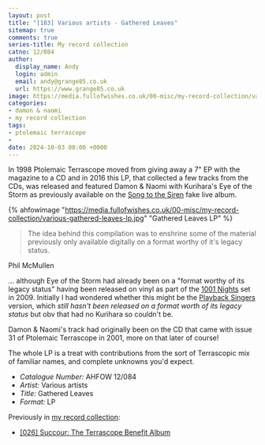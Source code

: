 ```yaml
---
layout: post
title: "[183] Various artists - Gathered Leaves"
sitemap: true
comments: true
series-title: My record collection
catno: 12/084
author:
  display_name: Andy
  login: admin
  email: andy@grange85.co.uk
  url: https://www.grange85.co.uk
image: https://media.fullofwishes.co.uk/00-misc/my-record-collection/various-gathered-leaves-lp.jpg
categories:
- damon & naomi
- my record collection
tags:
- ptolemaic terrascope
-
date: 2024-10-03 00:00 +0000
---
```

In 1998 Ptolemaic Terrascope moved from giving away a 7" EP with the magazine to a CD and in 2016 this LP, that collected a few tracks from the CDs, was released and featured Damon & Naomi with Kurihara's Eye of the Storm as previously available on the [Song to the Siren](/database/damon-and-naomi/releases/song-to-the-siren/) fake live album.

{% ahfowimage "https://media.fullofwishes.co.uk/00-misc/my-record-collection/various-gathered-leaves-lp.jpg" "Gathered Leaves LP" %}

<blockquote>
The idea behind this compilation was to enshrine some of the material previously only available digitally on a format worthy of it's legacy status.
</blockquote>
<p class="caption">Phil McMullen</p>

... although Eye of the Storm had already been on a "format worthy of its legacy status" having been released on vinyl as part of the [1001 Nights](/database/damon-and-naomi/releases/song-to-the-siren/#1001-nightsftf-002) set in 2009. Initially I had wondered whether this might be the [Playback Singers](/database/damon-and-naomi/releases/playback-singers/) version, which _still hasn't been released on a format worth of its legacy status_ but obv that had no Kurihara so couldn't be.

Damon & Naomi's track had originally been on the CD that came with issue 31 of Ptolemaic Terrascope in 2001, more on that later of course!

The whole LP is a treat with contributions from the sort of Terrascopic mix of familiar names, and complete unknowns you'd expect.

 - *Catalogue Number:* AHFOW 12/084
 - *Artist:* Various artists
 - *Title:* Gathered Leaves
 - *Format:* LP

Previously in [my record collection](/category/my-record-collection):
 - [[026] Succour: The Terrascope Benefit Album](/2023/04/17/my-record-collection-026-succour-the-terrascope-benefit-album/)
